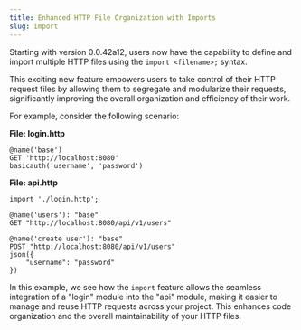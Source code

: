 ```yaml
---
title: Enhanced HTTP File Organization with Imports
slug: import
---
```


Starting with version 0.0.42a12, users now have the capability to define and import multiple HTTP files using the `import <filename>;` syntax.

This exciting new feature empowers users to take control of their HTTP request files by allowing them to segregate and modularize their requests, significantly improving the overall organization and efficiency of their work.

For example, consider the following scenario:

**File: login.http**
```http
@name('base')
GET 'http://localhost:8080'
basicauth('username', 'password')
```

**File: api.http**
```http
import './login.http';

@name('users'): "base"
GET "http://localhost:8080/api/v1/users"

@name('create user'): "base"
POST "http://localhost:8080/api/v1/users"
json({
    "username": "password"
})
```

In this example, we see how the `import` feature allows the seamless integration of a "login" module into the "api" module, making it easier to manage and reuse HTTP requests across your project. This enhances code organization and the overall maintainability of your HTTP files.